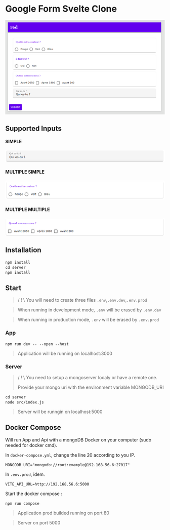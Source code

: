 # Google Form Svelte Clone


![](https://raw.githubusercontent.com/fair3n/goggle-forms-svelte/develop/docs/images/form.png)

## Supported Inputs 

#### SIMPLE
![](https://raw.githubusercontent.com/fair3n/goggle-forms-svelte/develop/docs/images/SIMPLE.png)

#### MULTIPLE SIMPLE

![](https://raw.githubusercontent.com/fair3n/goggle-forms-svelte/develop/docs/images/MULTIPLE_SIMPLE.png)


#### MULTIPLE MULTIPLE
![](https://raw.githubusercontent.com/fair3n/goggle-forms-svelte/develop/docs/images/MULTIPLE_MULTIPLE.png)


## Installation

```
npm install
cd server
npm install
```

## Start

> / ! \ You will need to create three files `.env`,`.env.dev`,`.env.prod`

> When running in development mode, `.env` will be erased by `.env.dev`

> When running in production mode, `.env` will be erased by `.env.prod`
### App

```
npm run dev -- --open --host
```
> Application will be running on localhost:3000


### Server
> / ! \ You need to setup a mongoserver localy or have a remote one.
> 
> Provide your mongo uri with the environment variable MONGODB_URI
```
cd server
node src/index.js
```



> Server will be runngin on localhost:5000

## Docker Compose
Will run App and Api with a mongoDB Docker on your computer (sudo needed for docker cmd).

In `docker-compose.yml`, change the line 20 according to you IP.
```
MONGODB_URI="mongodb://root:example@192.168.56.6:27017"
```

In `.env.prod`, idem.
```
VITE_API_URL=http://192.168.56.6:5000
```

Start the docker compose :

```
npm run compose
```

> Application prod builded running on port 80 

> Server on port 5000
